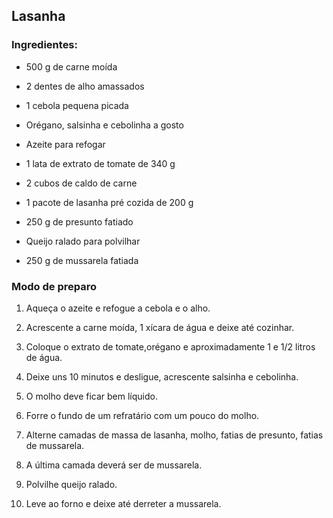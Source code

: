 ## Lasanha

### Ingredientes:

- 500 g de carne moída

- 2 dentes de alho amassados

- 1 cebola pequena picada

- Orégano, salsinha e cebolinha a gosto

- Azeite para refogar

- 1 lata de extrato de tomate de 340 g

- 2 cubos de caldo de carne

- 1 pacote de lasanha pré cozida de 200 g

 - 250 g de presunto fatiado

- Queijo ralado para polvilhar

- 250 g de mussarela fatiada

### Modo de preparo


1. Aqueça o azeite e refogue a cebola e o alho.

2. Acrescente a carne moída, 1 xícara de água e deixe até cozinhar.

3. Coloque o extrato de tomate,orégano e aproximadamente 1 e 1/2 litros de água.

4. Deixe uns 10 minutos e desligue, acrescente salsinha e cebolinha.

5. O molho deve ficar bem líquido.

6. Forre o fundo de um refratário com um pouco do molho.

7. Alterne camadas de massa de lasanha, molho, fatias de presunto, fatias de mussarela.

8. A última camada deverá ser de mussarela.

9. Polvilhe queijo ralado.

10. Leve ao forno e deixe até derreter a mussarela.
